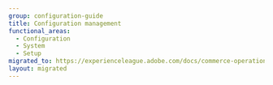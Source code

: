 ```yaml
---
group: configuration-guide
title: Configuration management
functional_areas:
  - Configuration
  - System
  - Setup
migrated_to: https://experienceleague.adobe.com/docs/commerce-operations/configuration-guide/cli/configuration-management/set-configuration-values.html
layout: migrated
---
```

